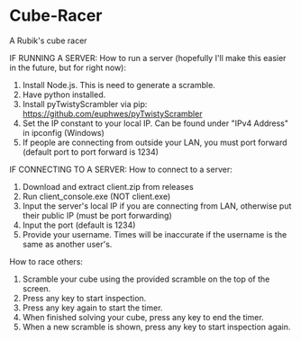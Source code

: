 # Cube-Racer
A Rubik's cube racer

IF RUNNING A SERVER:
How to run a server (hopefully I'll make this easier in the future, but for right now):
1. Install Node.js. This is need to generate a scramble.
2. Have python installed.
3. Install pyTwistyScrambler via pip: https://github.com/euphwes/pyTwistyScrambler
4. Set the IP constant to your local IP. Can be found under "IPv4 Address" in ipconfig (Windows)
5. If people are connecting from outside your LAN, you must port forward (default port to port forward is 1234)

IF CONNECTING TO A SERVER:
How to connect to a server:
1. Download and extract client.zip from releases
2. Run client_console.exe (NOT client.exe)
3. Input the server's local IP if you are connecting from LAN, otherwise put their public IP (must be port forwarding)
4. Input the port (default is 1234)
5. Provide your username. Times will be inaccurate if the username is the same as another user's.

How to race others:
1. Scramble your cube using the provided scramble on the top of the screen.
2. Press any key to start inspection.
3. Press any key again to start the timer.
4. When finished solving your cube, press any key to end the timer.
5. When a new scramble is shown, press any key to start inspection again.
